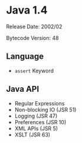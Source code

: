 # Java 1.4

Release Date: 2002/02

Bytecode Version: 48

## Language

* `assert` Keyword

## Java API

* Regular Expressions
* Non-blocking IO (JSR 51)
* Logging (JSR 47)
* Preferences (JSR 10)
* XML APIs (JSR 5)
* XSLT (JSR 63)
